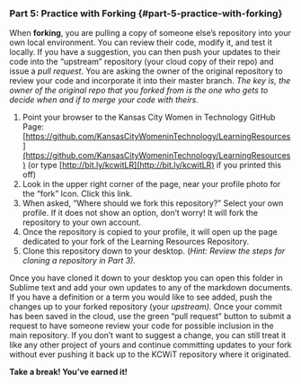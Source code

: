 ### Part 5: Practice with Forking {#part-5-practice-with-forking}

When **forking**, you are pulling a copy of someone else’s repository into your own local environment. You can review their code, modify it, and test it locally. If you have a suggestion, you can then push your updates to their code into the “upstream” repository (your cloud copy of their repo) and issue a _pull request_. You are asking the owner of the original repository to review your code and incorporate it into their master branch. _The key is, the owner of the original repo that you forked from is the one who gets to decide when and if to merge your code with theirs._

1.  Point your browser to the Kansas City Women in Technology GitHub Page: [https://github.com/KansasCityWomeninTechnology/LearningResources](https://github.com/KansasCityWomeninTechnology/LearningResources) (or type [http://bit.ly/kcwitLR](http://bit.ly/kcwitLR) if you printed this off)
2.  Look in the upper right corner of the page, near your profile photo for the “fork” Icon. Click this link.
3.  When asked, “Where should we fork this repository?” Select your own profile. If it does not show an option, don’t worry! It will fork the repository to your own account.
4.  Once the repository is copied to your profile, it will open up the page dedicated to your fork of the Learning Resources Repository.
5.  Clone this repository down to your desktop. (_Hint: Review the steps for cloning a repository in Part 3)._

Once you have cloned it down to your desktop you can open this folder in Sublime text and add your own updates to any of the markdown documents. If you have a definition or a term you would like to see added, push the changes up to your forked repository (your _upstream)._ Once your commit has been saved in the cloud, use the green “pull request” button to submit a request to have someone review your code for possible inclusion in the main repository. If you don’t want to suggest a change, you can still treat it like any other project of yours and continue committing updates to your fork without ever pushing it back up to the KCWiT repository where it originated.

**Take a break! You’ve earned it!**